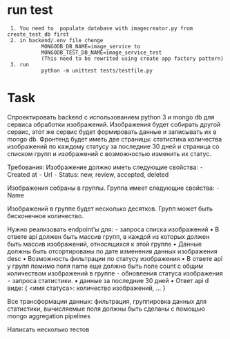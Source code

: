 #


# run test
     1. You need to  populate database with imagecreator.py from create_test_db first
     2. in backend/.env file chenge 
               MONGODB_DB_NAME=image_service to 
               MONGODB_TEST_DB_NAME=image_service_test
               (This need to be rewrited using create app factory pattern)
     3. run 
               python -m unittest tests/testfile.py






# Task

Спроектировать backend с использованием python 3 и mongo db для сервиса обработки изображений. Изображения будет собирать другой сервис, этот же сервис будет формировать данные и записывать их в mongo db. Фронтенд будет иметь две страницы: статистика количества изображений по каждому статусу за последние 30 дней и страница со списком групп и изображений с возможностью изменить их статус.

Требования:
Изображение должно иметь следующие свойства:
 ⁃ Created at
 ⁃ Url
 ⁃ Status: new, review, accepted, deleted

Изображения собраны в группы. Группа имеет следующие свойства:
 ⁃ Name

Изображений в группе будет несколько десятков. Групп может быть бесконечное количество.

Нужно реализовать endpoint’ы для: 
 ⁃ запроса списка изображений
    • В ответе api должен быть массив групп, в каждой из которых должен быть массив изображений, относящихся к этой группе
    • Данные должны быть отсортированы по дате изменения данных изображения desc
    • Возможность фильтрации по статусу изображения
    • В ответе api у групп помимо поля name еще должно быть поле count с общим количеством изображений в группе
 ⁃ обновления статуса изображения
 ⁃ запроса статистики.
    • данные за последние 30 дней
    • Ответ api d виде:
    { <имя статуса>: количество изображений, … }

Все трансформации данных: фильтрация, группировка данных для статистики, вычисляемые поля должны быть сделаны с помощью mongo aggregation pipelines

Написать несколько тестов
